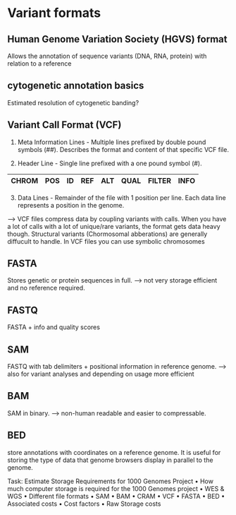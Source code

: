 # Variant formats


## Human Genome Variation Society (HGVS) format
Allows the annotation of sequence variants (DNA, RNA, protein) with relation to a reference


## cytogenetic annotation basics
Estimated resolution of cytogenetic banding?

## Variant Call Format (VCF)

   1. Meta Information Lines - Multiple lines prefixed by double pound symbols (##). Describes the format and content of that specific VCF file.
    
   2. Header Line - Single line prefixed with a one pound symbol (#).
  
CHROM | POS | ID | REF | ALT | QUAL | FILTER | INFO
----- | --- | -- | --- | --- | ---- | ------ | ----

   3. Data Lines - Remainder of the file with 1 position per line.
    Each data line represents a position in the genome.
    
--> VCF files compress data by coupling variants with calls.
When you have a lot of calls with a lot of unique/rare variants, the format gets data heavy though.
Structural variants (Chormosomal abberations) are generally diffucult to handle. In VCF files you can use symbolic chromosomes

## FASTA
Stores genetic or protein sequences in full. --> not very storage efficient and no reference required.

## FASTQ
FASTA + info and quality scores

## SAM
FASTQ with tab delimiters + positional information in reference genome. --> also for variant analyses and depending on usage more efficient

## BAM
SAM in binary. --> non-human readable and easier to compressable.

## BED
store annotations with coordinates on a reference genome. It is useful for storing the type of data that
genome browsers display in parallel to the genome. 

Task: Estimate Storage Requirements for 1000 Genomes Project
• How much computer storage is required for the 1000 Genomes project
• WES & WGS
• Different file formats
• SAM
• BAM
• CRAM
• VCF
• FASTA
• BED
• Associated costs
• Cost factors
• Raw Storage costs


